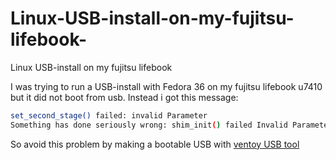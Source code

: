 # Linux-USB-install-on-my-fujitsu-lifebook-
Linux USB-install on my fujitsu lifebook 

I was trying to run a USB-install with Fedora 36 on my fujitsu lifebook u7410 but it did not boot from usb.
Instead i got this message:
```bash
set_second_stage() failed: invalid Parameter
Something has done seriously wrong: shim_init() failed Invalid Parameter
```


So avoid this problem by making a bootable USB with [ventoy USB tool](https://www.ventoy.net/en/index.html)

